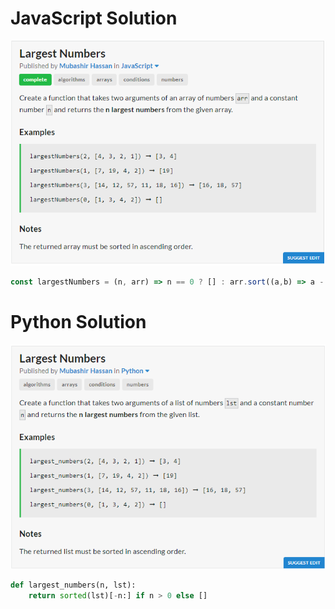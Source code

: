 # JavaScript Solution
![JavaScript Question](JavaScript.PNG)
```javascript
const largestNumbers = (n, arr) => n == 0 ? [] : arr.sort((a,b) => a - b).slice(-n);
```
# Python Solution
![Python Question](Python.PNG)
```python
def largest_numbers(n, lst):
	return sorted(lst)[-n:] if n > 0 else []
```
